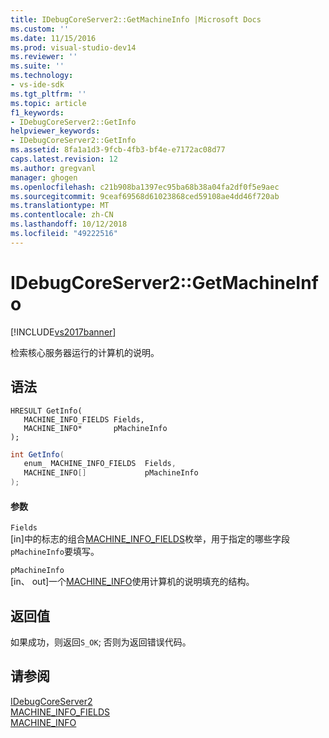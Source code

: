 ```yaml
---
title: IDebugCoreServer2::GetMachineInfo |Microsoft Docs
ms.custom: ''
ms.date: 11/15/2016
ms.prod: visual-studio-dev14
ms.reviewer: ''
ms.suite: ''
ms.technology:
- vs-ide-sdk
ms.tgt_pltfrm: ''
ms.topic: article
f1_keywords:
- IDebugCoreServer2::GetInfo
helpviewer_keywords:
- IDebugCoreServer2::GetInfo
ms.assetid: 8fa1a1d3-9fcb-4fb3-bf4e-e7172ac08d77
caps.latest.revision: 12
ms.author: gregvanl
manager: ghogen
ms.openlocfilehash: c21b908ba1397ec95ba68b38a04fa2df0f5e9aec
ms.sourcegitcommit: 9ceaf69568d61023868ced59108ae4dd46f720ab
ms.translationtype: MT
ms.contentlocale: zh-CN
ms.lasthandoff: 10/12/2018
ms.locfileid: "49222516"
---
```

# <a name="idebugcoreserver2getmachineinfo"></a>IDebugCoreServer2::GetMachineInfo
[!INCLUDE[vs2017banner](../../../includes/vs2017banner.md)]

检索核心服务器运行的计算机的说明。  
  
## <a name="syntax"></a>语法  
  
```cpp#  
HRESULT GetInfo(   
   MACHINE_INFO_FIELDS Fields,  
   MACHINE_INFO*       pMachineInfo  
);  
```  
  
```csharp  
int GetInfo(   
   enum_ MACHINE_INFO_FIELDS  Fields,  
   MACHINE_INFO[]             pMachineInfo  
);  
```  
  
#### <a name="parameters"></a>参数  
 `Fields`  
 [in]中的标志的组合[MACHINE_INFO_FIELDS](../../../extensibility/debugger/reference/machine-info-fields.md)枚举，用于指定的哪些字段`pMachineInfo`要填写。  
  
 `pMachineInfo`  
 [in、 out]一个[MACHINE_INFO](../../../extensibility/debugger/reference/machine-info.md)使用计算机的说明填充的结构。  
  
## <a name="return-value"></a>返回值  
 如果成功，则返回`S_OK`; 否则为返回错误代码。  
  
## <a name="see-also"></a>请参阅  
 [IDebugCoreServer2](../../../extensibility/debugger/reference/idebugcoreserver2.md)   
 [MACHINE_INFO_FIELDS](../../../extensibility/debugger/reference/machine-info-fields.md)   
 [MACHINE_INFO](../../../extensibility/debugger/reference/machine-info.md)

